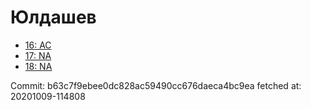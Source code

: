 # Юлдашев
- [16: AC](16.md)
- [17: NA](17.md)
- [18: NA](18.md)

Commit: b63c7f9ebee0dc828ac59490cc676daeca4bc9ea
 fetched at: 20201009-114808
